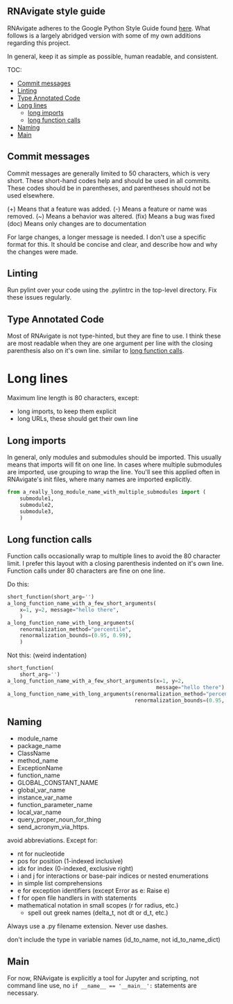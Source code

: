 RNAvigate style guide
---------------------

RNAvigate adheres to the Google Python Style Guide found
[here](https://google.github.io/styleguide/pyguide.html). What follows is a
largely abridged version with some of my own additions regarding this project.

In general, keep it as simple as possible, human readable, and consistent.

TOC:
- [Commit messages](#commit-messages)
- [Linting](#linting)
- [Type Annotated Code](#type-annotated-code)
- [Long lines](#long-lines)
  - [long imports](#long-imports)
  - [long function calls](#long-function-calls)
- [Naming](#naming)
- [Main](#main)

## Commit messages

Commit messages are generally limited to 50 characters, which is very short.
These short-hand codes help and should be used in all commits. These codes
should be in parentheses, and parentheses should not be used elsewhere.

(+) Means that a feature was added.
(-) Means a feature or name was removed.
(~) Means a behavior was altered.
(fix) Means a bug was fixed
(doc) Means only changes are to documentation

For large changes, a longer message is needed. I don't use a specific format
for this. It should be concise and clear, and describe how and why the changes
were made.

## Linting

Run pylint over your code using the .pylintrc in the top-level directory. Fix
these issues regularly.

## Type Annotated Code

Most of RNAvigate is not type-hinted, but they are fine to use. I think these
are most readable when they are one argument per line with the closing
parenthesis also on it's own line. similar to
[long function calls](#long-function-calls).

# Long lines

Maximum line length is 80 characters, except:
- long imports, to keep them explicit
- long URLs, these should get their own line

## Long imports

In general, only modules and submodules should be imported. This usually means
that imports will fit on one line. In cases where multiple submodules are
imported, use grouping to wrap the line. You'll see this applied often in
RNAvigate's init files, where many names are imported explicitly.

```python
from a_really_long_module_name_with_multiple_submodules import (
    submodule1,
    submodule2,
    submodule3,
    )
```

## Long function calls

Function calls occasionally wrap to multiple lines to avoid the 80 character
limit. I prefer this layout with a closing parenthesis indented on it's own
line. Function calls under 80 characters are fine on one line.

Do this:
```python
short_function(short_arg='')
a_long_function_name_with_a_few_short_arguments(
    x=1, y=2, message="hello there",
    )
a_long_function_name_with_long_arguments(
    renormalization_method="percentile",
    renormalization_bounds=(0.95, 0.99),
    )
```

Not this: (weird indentation)
```python
short_function(
    short_arg='')
a_long_function_name_with_a_few_short_arguments(x=1, y=2,
                                                message="hello there")
a_long_function_name_with_long_arguments(renormalization_method="percentile",
                                         renormalization_bounds=(0.95, 0.99))
```

## Naming

- module_name
- package_name
- ClassName
- method_name
- ExceptionName
- function_name
- GLOBAL_CONSTANT_NAME
- global_var_name
- instance_var_name
- function_parameter_name
- local_var_name
- query_proper_noun_for_thing
- send_acronym_via_https.

avoid abbreviations. Except for:
- nt for nucleotide
- pos for position (1-indexed inclusive)
- idx for index (0-indexed, exclusive right)
- i and j for interactions or base-pair indices or nested enumerations
- in simple list comprehensions
- e for exception identifiers (except Error as e: Raise e)
- f for open file handlers in with statements
- mathematical notation in small scopes (r for radius, etc.)
  - spell out greek names (delta_t, not dt or d_t, etc.)

Always use a .py filename extension. Never use dashes.

don't include the type in variable names (id_to_name, not id_to_name_dict)

## Main

For now, RNAvigate is explicitly a tool for Jupyter and scripting, not command
line use, no `if __name__ == '__main__':` statements are necessary.
